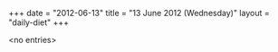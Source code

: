 +++
date = "2012-06-13"
title = "13 June 2012 (Wednesday)"
layout = "daily-diet"
+++


\<no entries\>

